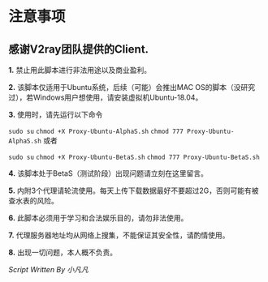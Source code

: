 # 注意事项
## 感谢V2ray团队提供的Client.

**1.** 禁止用此脚本进行非法用途以及商业盈利。

**2.** 该脚本仅适用于Ubuntu系统，后续（可能）会推出MAC OS的脚本（没研究过），若Windows用户想使用，请安装虚拟机Ubuntu-18.04。

**3.** 使用时，请先运行以下命令

``sudo su``
``chmod +X Proxy-Ubuntu-AlphaS.sh``
``chmod 777 Proxy-Ubuntu-AlphaS.sh``
或者

``sudo su``
``chmod +X Proxy-Ubuntu-BetaS.sh``
``chmod 777 Proxy-Ubuntu-BetaS.sh``

**4.** 该脚本处于BetaS（测试阶段）出现问题请立刻在这里留言。

**5.** 内附3个代理请轮流使用。每天上传下载数据最好不要超过2G，否则可能有被查水表的风险。

**6.** 此脚本必须用于学习和合法娱乐目的，请勿非法使用。

**7.** 代理服务器地址均从网络上搜集，不能保证其安全性，请酌情使用。

**8.** 出现一切问题，本人概不负责。

*Script Written By 小凡凡*

